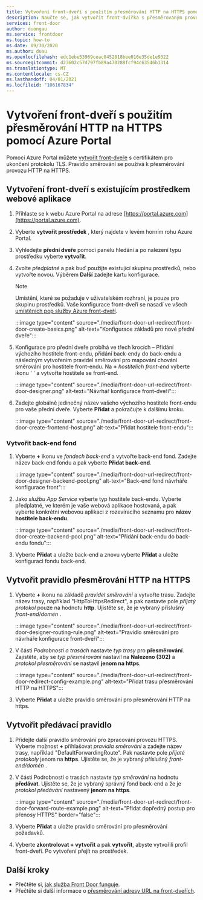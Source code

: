 ```yaml
---
title: Vytvoření front-dveří s použitím přesměrování HTTP na HTTPS pomocí Azure Portal
description: Naučte se, jak vytvořit front-dvířka s přesměrovaným provozem z HTTP na HTTPS pomocí Azure Portal.
services: front-door
author: duongau
ms.service: frontdoor
ms.topic: how-to
ms.date: 09/30/2020
ms.author: duau
ms.openlocfilehash: edc1ebe53969ceac0452818bee016e35de1e9322
ms.sourcegitcommit: d23602c57d797fb89a470288fcf94c63546b1314
ms.translationtype: MT
ms.contentlocale: cs-CZ
ms.lasthandoff: 04/01/2021
ms.locfileid: "106167834"
---
```

# <a name="create-a-front-door-with-http-to-https-redirection-using-the-azure-portal"></a>Vytvoření front-dveří s použitím přesměrování HTTP na HTTPS pomocí Azure Portal

Pomocí Azure Portal můžete [vytvořit front-dveře](quickstart-create-front-door.md) s certifikátem pro ukončení protokolu TLS. Pravidlo směrování se používá k přesměrování provozu HTTP na HTTPS.

## <a name="create-a-front-door-with-an-existing-web-app-resource"></a>Vytvoření front-dveří s existujícím prostředkem webové aplikace

1. Přihlaste se k webu Azure Portal na adrese [https://portal.azure.com](https://portal.azure.com).

1. Vyberte **vytvořit prostředek** , který najdete v levém horním rohu Azure Portal.

1. Vyhledejte **přední dveře** pomocí panelu hledání a po nalezení typu prostředku vyberte **vytvořit**.

1. Zvolte *předplatné* a pak buď použijte existující skupinu prostředků, nebo vytvořte novou. Výběrem **Další** zadejte kartu konfigurace.

    > [!NOTE]
    > Umístění, které se požaduje v uživatelském rozhraní, je pouze pro skupinu prostředků. Vaše konfigurace front-dveří se nasadí ve všech [umístěních pop služby Azure front-dveří](front-door-faq.yml#what-are-the-pop-locations-for-azure-front-door-).

    :::image type="content" source="./media/front-door-url-redirect/front-door-create-basics.png" alt-text="Konfigurace základů pro nové přední dveře":::

1. Konfigurace pro přední dveře probíhá ve třech krocích – Přidání výchozího hostitele front-endu, přidání back-endy do back-endu a následným vytvořením pravidel směrování pro mapování chování směrování pro hostitele front-endu. Na **+** _hostitelích front-end_ vyberte ikonu ' ' a vytvořte hostitele se front-end.

    :::image type="content" source="./media/front-door-url-redirect/front-door-designer.png" alt-text="Návrhář konfigurace front-dveří":::

1. Zadejte globálně jedinečný název vašeho výchozího hostitele front-endu pro vaše přední dveře. Vyberte **Přidat** a pokračujte k dalšímu kroku.

    :::image type="content" source="./media/front-door-url-redirect/front-door-create-frontend-host.png" alt-text="Přidat hostitele front-endu":::

### <a name="create-backend-pool"></a>Vytvořit back-end fond

1. Vyberte **+** ikonu ve _fondech back-end_ a vytvořte back-end fond. Zadejte název back-end fondu a pak vyberte **Přidat back-end**.

    :::image type="content" source="./media/front-door-url-redirect/front-door-designer-backend-pool.png" alt-text="Back-end fond návrháře konfigurace front":::

1. Jako _službu App Service_ vyberte typ hostitele back-endu. Vyberte předplatné, ve kterém je vaše webová aplikace hostovaná, a pak vyberte konkrétní webovou aplikaci z rozevíracího seznamu pro **název hostitele back-endu**.

    :::image type="content" source="./media/front-door-url-redirect/front-door-create-backend-pool.png" alt-text="Přidání back-endu do back-endu fondu":::

1. Vyberte **Přidat** a uložte back-end a znovu vyberte **Přidat** a uložte konfiguraci fondu back-end. 

## <a name="create-http-to-https-redirect-rule"></a>Vytvořit pravidlo přesměrování HTTP na HTTPS

1. Vyberte **+** ikonu na základě *pravidel směrování* a vytvořte trasu. Zadejte název trasy, například "HttpToHttpsRedirect", a pak nastavte pole *přijatý protokol* pouze na hodnotu **http**. Ujistěte se, že je vybraný příslušný *front-end/domén* .  

    :::image type="content" source="./media/front-door-url-redirect/front-door-designer-routing-rule.png" alt-text="Pravidlo směrování pro návrháře konfigurace front-dveří":::

1. V části *Podrobnosti o trasách* nastavte *typ trasy* pro **přesměrování**. Zajistěte, aby se *typ přesměrování* nastavil na **Nalezeno (302)** a *protokol přesměrování* se nastavil **jenom na https**. 

    :::image type="content" source="./media/front-door-url-redirect/front-door-redirect-config-example.png" alt-text="Přidat trasu přesměrování HTTP na HTTPS":::

1. Vyberte **Přidat** a uložte pravidlo směrování pro přesměrování HTTP na https.

## <a name="create-forwarding-rule"></a>Vytvořit předávací pravidlo

1. Přidejte další pravidlo směrování pro zpracování provozu HTTPS. Vyberte možnost **+** přihlašovat *pravidla směrování* a zadejte název trasy, například "DefaultForwardingRoute". Pak nastavte pole *přijaté protokoly* jenom na **https**. Ujistěte se, že je vybraný příslušný *front-end/domén* .

1. V části Podrobnosti o trasách nastavte *typ směrování* na hodnotu **předávat**. Ujistěte se, že je vybraný správný fond back-end a že je *protokol předávání* nastavený **jenom na https**. 

    :::image type="content" source="./media/front-door-url-redirect/front-door-forward-route-example.png" alt-text="Přidat dopředný postup pro přenosy HTTPS" border="false":::

1. Vyberte **Přidat** a uložte pravidlo směrování pro přesměrování požadavků.

1. Vyberte **zkontrolovat + vytvořit** a pak **vytvořit**, abyste vytvořili profil front-dveří. Po vytvoření přejít na prostředek.

## <a name="next-steps"></a>Další kroky

- Přečtěte si, [jak služba Front Door funguje](front-door-routing-architecture.md).
- Přečtěte si další informace o [přesměrování adresy URL na front-dveřích](front-door-url-redirect.md).

